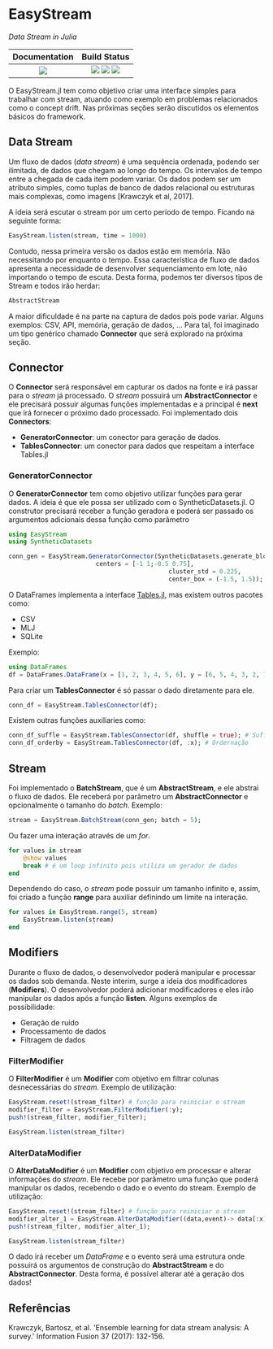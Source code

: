 # EasyStream

*Data Stream in Julia*

| **Documentation**                                                               | **Build Status**                                                                                |
|:-------------------------------------------------------------------------------:|:-----------------------------------------------------------------------------------------------:|
| [![][docs-dev-img]][docs-dev-url] | [![][travis-img]][travis-url] [![][codecov-img]][codecov-url] [![][coverage-img]][coverage-url] |

O EasyStream.jl tem como objetivo criar uma interface simples para trabalhar com stream, atuando como exemplo em problemas relacionados como o concept drift. Nas próximas seções serão discutidos os elementos básicos do framework.

## Data Stream

Um fluxo de dados (_data stream_) é uma sequência ordenada, podendo ser ilimitada, de dados que chegam ao longo do tempo. Os intervalos de tempo entre a chegada de cada item podem variar. Os dados podem ser um atributo simples, como tuplas de banco de dados relacional ou estruturas mais complexas, como imagens [Krawczyk et al, 2017].

A ideia será escutar o stream por um certo período de tempo. Ficando na seguinte forma:

```julia
EasyStream.listen(stream, time = 1000)
```

Contudo, nessa primeira versão os dados estão em memória. Não necessitando por enquanto o tempo. Essa característica de fluxo de dados apresenta a necessidade de desenvolver sequenciamento em lote, não importando o tempo de escuta.
Desta forma, podemos ter diversos tipos de Stream e todos irão herdar:

```julia
AbstractStream
```

A maior dificuldade é na parte na captura de dados pois pode variar. Alguns exemplos: CSV, API, memória, geração de dados, ... Para tal, foi imaginado um tipo genérico chamado __Connector__ que será explorado na próxima seção.

## Connector

O __Connector__ será responsável em capturar os dados na fonte e irá passar para o _stream_ já processado. O _stream_ possuirá um __AbstractConnector__ e ele precisará possuir algumas funções implementadas e a principal é __next__ que irá fornecer o próximo dado processado. Foi implementado dois __Connectors__:

- __GeneratorConnector__: um conector para geração de dados.
- __TablesConnector__: um conector para dados que respeitam a interface Tables.jl

### GeneratorConnector

O __GeneratorConnector__ tem como objetivo utilizar funções para gerar dados. A ideia é que ele possa ser utilizado com o SyntheticDatasets.jl. O construtor precisará receber a função geradora e poderá ser passado os argumentos adicionais dessa função como parâmetro

```julia
using EasyStream
using SyntheticDatasets

conn_gen = EasyStream.GeneratorConnector(SyntheticDatasets.generate_blobs, 
						centers = [-1 1;-0.5 0.75], 
                                        	cluster_std = 0.225, 
                                        	center_box = (-1.5, 1.5));
```

O DataFrames implementa a interface [Tables.jl](https://github.com/JuliaData/Tables.jl), mas existem outros pacotes como:
- CSV
- MLJ
- SQLite

Exemplo:

```julia
using DataFrames
df = DataFrames.DataFrame(x = [1, 2, 3, 4, 5, 6], y = [6, 5, 4, 3, 2, 1]);
```

Para criar um __TablesConnector__ é só passar o dado diretamente para ele.

```julia
conn_df = EasyStream.TablesConnector(df);
```

Existem outras funções auxiliaries como:

```julia
conn_df_suffle = EasyStream.TablesConnector(df, shuffle = true); # Suffle
conn_df_orderby = EasyStream.TablesConnector(df, :x); # Ordernação
```

## Stream

Foi implementado o __BatchStream__, que é um __AbstractStream__, e ele abstrai o fluxo de dados. Ele receberá por parâmetro um __AbstractConnector__ e opcionalmente o tamanho do _batch_. Exemplo:

```julia
stream = EasyStream.BatchStream(conn_gen; batch = 5);
```

Ou fazer uma interação através de um _for_.

```julia
for values in stream
	@show values
	break # é um loop infinito pois utiliza um gerador de dados
end
```
Dependendo do caso, o _stream_ pode possuir um tamanho infinito e, assim, foi criado a função __range__ para auxiliar definindo um limite na interação.

```julia
for values in EasyStream.range(5, stream)
	EasyStream.listen(stream)
end
```

## Modifiers

Durante o fluxo de dados, o desenvolvedor poderá manipular e processar os dados sob demanda. Neste interim, surge a ideia dos modificadores (__Modifiers__). O desenvolvedor poderá adicionar modificadores e eles irão manipular os dados após a função __listen__. Alguns exemplos de possibilidade:

- Geração de ruído
- Processamento de dados
- Filtragem de dados

### FilterModifier

O __FilterModifier__ é um __Modifier__ com objetivo em filtrar colunas desnecessárias do _stream_. Exemplo de utilização:

```julia
EasyStream.reset!(stream_filter) # função para reiniciar o stream
modifier_filter = EasyStream.FilterModifier(:y);
push!(stream_filter, modifier_filter);

EasyStream.listen(stream_filter)
```

### AlterDataModifier

O __AlterDataModifier__ é um __Modifier__ com objetivo em processar e alterar informações do _stream_. Ele recebe por parâmetro uma função que poderá manipular os dados, recebendo o dado e o evento do stream. Exemplo de utilização:

```julia
EasyStream.reset!(stream_filter) # função para reiniciar o stream
modifier_alter_1 = EasyStream.AlterDataModifier((data,event)-> data[:x] .= 5)
push!(stream_filter, modifier_alter_1);

EasyStream.listen(stream_filter)
```

O dado irá receber um _DataFrame_ e o evento será uma estrutura onde possuirá os argumentos de construção do __AbstractStream__ e do __AbstractConnector__. Desta forma, é possível alterar até a geração dos dados!

## Referências
Krawczyk, Bartosz, et al. 'Ensemble learning for data stream analysis: A survey.' Information Fusion 37 (2017): 132-156.

[docs-dev-img]: https://img.shields.io/badge/docs-dev-blue.svg
[docs-dev-url]: https://atislabs.github.io/EasyStream.jl/

[travis-img]: https://travis-ci.com/ATISLabs/EasyStream.jl.svg?branch=master
[travis-url]: https://travis-ci.com/ATISLabs/EasyStream.jl

[codecov-img]: https://codecov.io/gh/ATISLabs/EasyStream.jl/branch/master/graph/badge.svg?token=13TrPsgakO
[codecov-url]: https://codecov.io/gh/ATISLabs/EasyStream.jl

[coverage-img]: https://coveralls.io/repos/github/ATISLabs/EasyStream.jl/badge.svg?branch=master
[coverage-url]: https://coveralls.io/github/ATISLabs/EasyStream.jl?branch=master
